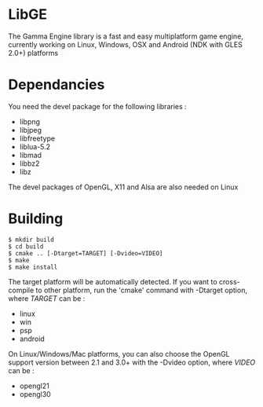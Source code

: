 LibGE
=====

The Gamma Engine library is a fast and easy multiplatform game engine, currently working on Linux,
Windows, OSX and Android (NDK with GLES 2.0+) platforms


Dependancies
========

You need the devel package for the following libraries :
 * libpng
 * libjpeg
 * libfreetype
 * liblua-5.2
 * libmad
 * libbz2
 * libz

The devel packages of OpenGL, X11 and Alsa are also needed on Linux


Building
========

    $ mkdir build
    $ cd build
    $ cmake .. [-Dtarget=TARGET] [-Dvideo=VIDEO]
    $ make
    $ make install

The target platform will be automatically detected. If you want to cross-compile to other platform,
run the 'cmake' command with -Dtarget option, where _TARGET_ can be :
 * linux
 * win
 * psp
 * android

On Linux/Windows/Mac platforms, you can also choose the OpenGL support version between 2.1 and 3.0+
with the -Dvideo option, where _VIDEO_ can be :
 * opengl21
 * opengl30

